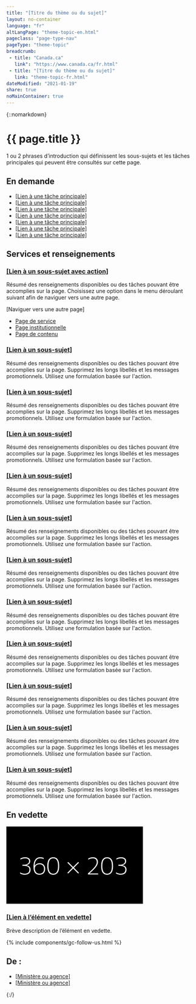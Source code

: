 ```yaml
---
title: "[Titre du thème ou du sujet]"
layout: no-container
language: "fr"
altLangPage: "theme-topic-en.html"
pageclass: "page-type-nav"
pageType: "theme-topic"
breadcrumb:
 - title: "Canada.ca"
   link": "https://www.canada.ca/fr.html"
 - title: "[Titre du thème ou du sujet]"
   link: "theme-topic-fr.html"
dateModified: "2021-01-19"
share: true
noMainContainer: true
---
```

{::nomarkdown}
<div class="container">
	<div class="row">
		<div class="col-md-6">
			<h1 property="name" id="wb-cont">{{ page.title }}</h1>
			<p>1 ou 2 phrases d’introduction qui définissent les sous-sujets et les tâches principales qui peuvent être consultés sur cette page.</p>
		</div>
		<div class="col-md-6 mrgn-tp-sm hidden-sm hidden-xs provisional gc-topic-bg">
			<div data-bgimg="img/825x200.jpg"></div>
		</div>
	</div>
</div>
<section class="well well-sm provisional gc-most-requested">
	<div class="container">
		<div class="row">
			<div class="col-md-2">
				<h2>En demande</h2>
			</div>
			<div class="col-md-10">
				<ul class="colcount-md-2">
					<li><a href="#">[Lien à une tâche principale]</a></li>
					<li><a href="#">[Lien à une tâche principale]</a></li>
					<li><a href="#">[Lien à une tâche principale]</a></li>
					<li><a href="#">[Lien à une tâche principale]</a></li>
					<li><a href="#">[Lien à une tâche principale]</a></li>
					<li><a href="#">[Lien à une tâche principale]</a></li>
					<li><a href="#">[Lien à une tâche principale]</a></li>
				</ul>
			</div>
		</div>
	</div>
</section>
<div class="container">
	<section class="gc-srvinfo">
		<h2 class="wb-inv">Services et renseignements</h2>
		<div class="row wb-eqht-grd">
			<div class="col-md-4">
				<h3><a href="#">[Lien à un sous-sujet avec action]</a></h3>
				<p>Résumé des renseignements disponibles ou des tâches pouvant être accomplies sur la page. Choisissez une option dans le menu déroulant suivant afin de naviguer vers une autre page.</p>
				<div class="wb-fieldflow" data-wb-fieldflow='{"inline": true, "defaultselectedlabel": false, "i18n": { "btn": "Go"} }'>
					<p>[Naviguer vers une autre page]</p>
					<ul>
						<li><a href="../service-fr.html">Page de service</a></li>
						<li><a href="../institutional/institution-fr.html">Page institutionnelle</a></li>
						<li><a href="../content-fr.html">Page de contenu</a></li>
					</ul>
				</div>
			</div>
			<div class="col-md-4">
				<h3><a href="#">[Lien à un sous-sujet]</a></h3>
				<p>Résumé des renseignements disponibles ou des tâches pouvant être accomplies sur la page. Supprimez les longs libellés et les messages promotionnels. Utilisez une formulation basée sur l'action.</p>
			</div>
			<div class="col-md-4">
				<h3><a href="#">[Lien à un sous-sujet]</a></h3>
				<p>Résumé des renseignements disponibles ou des tâches pouvant être accomplies sur la page. Supprimez les longs libellés et les messages promotionnels. Utilisez une formulation basée sur l'action.</p>
			</div>
			<div class="col-md-4">
				<h3><a href="#">[Lien à un sous-sujet]</a></h3>
				<p>Résumé des renseignements disponibles ou des tâches pouvant être accomplies sur la page. Supprimez les longs libellés et les messages promotionnels. Utilisez une formulation basée sur l'action.</p>
			</div>
			<div class="col-md-4">
				<h3><a href="#">[Lien à un sous-sujet]</a></h3>
				<p>Résumé des renseignements disponibles ou des tâches pouvant être accomplies sur la page. Supprimez les longs libellés et les messages promotionnels. Utilisez une formulation basée sur l'action.</p>
			</div>
			<div class="col-md-4">
				<h3><a href="#">[Lien à un sous-sujet]</a></h3>
				<p>Résumé des renseignements disponibles ou des tâches pouvant être accomplies sur la page. Supprimez les longs libellés et les messages promotionnels. Utilisez une formulation basée sur l'action.</p>
			</div>
			<div class="col-md-4">
				<h3><a href="#">[Lien à un sous-sujet]</a></h3>
				<p>Résumé des renseignements disponibles ou des tâches pouvant être accomplies sur la page. Supprimez les longs libellés et les messages promotionnels. Utilisez une formulation basée sur l'action.</p>
			</div>
			<div class="col-md-4">
				<h3><a href="#">[Lien à un sous-sujet]</a></h3>
				<p>Résumé des renseignements disponibles ou des tâches pouvant être accomplies sur la page. Supprimez les longs libellés et les messages promotionnels. Utilisez une formulation basée sur l'action.</p>
			</div>
			<div class="col-md-4">
				<h3><a href="#">[Lien à un sous-sujet]</a></h3>
				<p>Résumé des renseignements disponibles ou des tâches pouvant être accomplies sur la page. Supprimez les longs libellés et les messages promotionnels. Utilisez une formulation basée sur l'action.</p>
			</div>
			<div class="col-md-4">
				<h3><a href="#">[Lien à un sous-sujet]</a></h3>
				<p>Résumé des renseignements disponibles ou des tâches pouvant être accomplies sur la page. Supprimez les longs libellés et les messages promotionnels. Utilisez une formulation basée sur l'action.</p>
			</div>
			<div class="col-md-4">
				<h3><a href="#">[Lien à un sous-sujet]</a></h3>
				<p>Résumé des renseignements disponibles ou des tâches pouvant être accomplies sur la page. Supprimez les longs libellés et les messages promotionnels. Utilisez une formulation basée sur l'action.</p>
			</div>
			<div class="col-md-4">
				<h3><a href="#">[Lien à un sous-sujet]</a></h3>
				<p>Résumé des renseignements disponibles ou des tâches pouvant être accomplies sur la page. Supprimez les longs libellés et les messages promotionnels. Utilisez une formulation basée sur l'action.</p>
			</div>
		</div>
	</section>
	<div class="row mrgn-tp-xl">
		<div class="col-md-8">
			<section class="gc-features">
				<h2 class="wb-inv">En vedette</h2>
				<div class="row">
					<div class="col-md-6">
						<img class="img-responsive thumbnail mrgn-bttm-sm" src="../../components/gc-features/img/feature-360x203.png" alt=""/>
					</div>
					<div class="col-md-6">
						<h3 class="h5"><a class="stretched-link" href="#">[Lien à l’élément en vedette]</a></h3>
						<p>Brève description de l’élément en vedette.</p>
					</div>
				</div>
			</section>
		</div>
		<div class="col-md-4">
			{% include components/gc-follow-us.html %}
		</div>
	</div>
	<section class="provisional gc-contributors">
		<h2>De&nbsp;:</h2>
		<ul>
			<li><a href="#">[Ministère ou agence]</a></li>
			<li><a href="#">[Ministère ou agence]</a></li>
		</ul>
	</section>
</div>
{:/}
